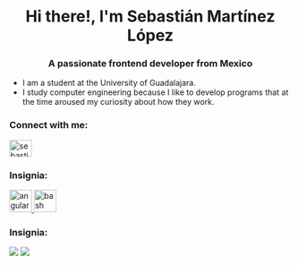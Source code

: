 <h1 align="center">Hi there!, I'm Sebastián Martínez López</h1>
<h3 align="center">A passionate frontend developer from Mexico</h3>

<ul>
 <li>I am a student at the University of Guadalajara.</li>
 <li>I study computer engineering because I like to develop programs that at the time aroused my curiosity about how they work.</li>
</ul>

<h3 align="left">Connect with me:</h3>
<p align="left">
<a href="https://linkedin.com/in/sebastian martinez lopez" target="blank"><img align="center" src="https://raw.githubusercontent.com/rahuldkjain/github-profile-readme-generator/master/src/images/icons/Social/linked-in-alt.svg" alt="sebastian martinez lopez" height="30" width="40" /></a>
</p>

<h3 align="left">Insignia:</h3>
<p align="left"> <a href="https://angular.io" target="_blank" rel="noreferrer"> <img src="https://angular.io/assets/images/logos/angular/angular.svg" alt="angular" width="40" height="40"/> </a> <a href="https://www.gnu.org/software/bash/" target="_blank" rel="noreferrer"> <img src="https://www.vectorlogo.zone/logos/gnu_bash/gnu_bash-icon.svg" alt="bash" width="40" height="40"/> </a>
 
<h3>Insignia:</h3>
<img src="https://github-readme-stats.vercel.app/api?username=Ultron021122&show_icons=true&theme=tokyonight">
<a href="https://github.com/anuraghazra/github-readme-stats"><img src="https://github-readme-stats.vercel.app/api/top-langs/?username=Ultron021122&langs_count=5&theme=tokyonight"></a>
